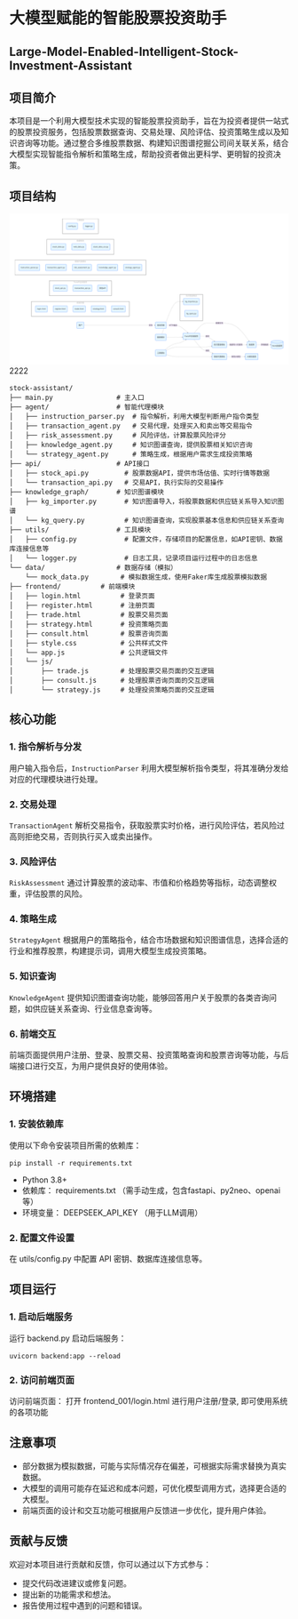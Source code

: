 # 大模型赋能的智能股票投资助手

## Large-Model-Enabled-Intelligent-Stock-Investment-Assistant

## 项目简介

本项目是一个利用大模型技术实现的智能股票投资助手，旨在为投资者提供一站式的股票投资服务，包括股票数据查询、交易处理、风险评估、投资策略生成以及知识咨询等功能。通过整合多维股票数据、构建知识图谱挖掘公司间关联关系，结合大模型实现智能指令解析和策略生成，帮助投资者做出更科学、更明智的投资决策。

## 项目结构
![聊天界面示例](exported_image.png "智能聊天助手界面")
2222
```
stock-assistant/
├── main.py                # 主入口
├── agent/                 # 智能代理模块
│   ├── instruction_parser.py  # 指令解析，利用大模型判断用户指令类型
│   ├── transaction_agent.py   # 交易代理，处理买入和卖出等交易指令
│   ├── risk_assessment.py     # 风险评估，计算股票风险评分
│   ├── knowledge_agent.py     # 知识图谱查询，提供股票相关知识咨询
│   └── strategy_agent.py      # 策略生成，根据用户需求生成投资策略
├── api/                   # API接口
│   ├── stock_api.py         # 股票数据API，提供市场估值、实时行情等数据
│   └── transaction_api.py   # 交易API，执行实际的交易操作
├── knowledge_graph/       # 知识图谱模块
│   ├── kg_importer.py       # 知识图谱导入，将股票数据和供应链关系导入知识图谱
│   └── kg_query.py          # 知识图谱查询，实现股票基本信息和供应链关系查询
├── utils/                 # 工具模块
│   ├── config.py            # 配置文件，存储项目的配置信息，如API密钥、数据库连接信息等
│   └── logger.py            # 日志工具，记录项目运行过程中的日志信息
└── data/                  # 数据存储（模拟）
    └── mock_data.py        # 模拟数据生成，使用Faker库生成股票模拟数据
├── frontend/          # 前端模块
│   ├── login.html          # 登录页面
│   ├── register.html       # 注册页面
│   ├── trade.html          # 股票交易页面
│   ├── strategy.html       # 投资策略页面
│   ├── consult.html        # 股票咨询页面
│   ├── style.css           # 公共样式文件
│   └── app.js              # 公共逻辑文件
│   └── js/
│       ├── trade.js        # 处理股票交易页面的交互逻辑
│       ├── consult.js      # 处理股票咨询页面的交互逻辑
│       └── strategy.js     # 处理投资策略页面的交互逻辑
```

## 核心功能

### 1. 指令解析与分发

用户输入指令后，`InstructionParser` 利用大模型解析指令类型，将其准确分发给对应的代理模块进行处理。

### 2. 交易处理

`TransactionAgent` 解析交易指令，获取股票实时价格，进行风险评估，若风险过高则拒绝交易，否则执行买入或卖出操作。

### 3. 风险评估

`RiskAssessment` 通过计算股票的波动率、市值和价格趋势等指标，动态调整权重，评估股票的风险。

### 4. 策略生成

`StrategyAgent` 根据用户的策略指令，结合市场数据和知识图谱信息，选择合适的行业和推荐股票，构建提示词，调用大模型生成投资策略。

### 5. 知识查询

`KnowledgeAgent` 提供知识图谱查询功能，能够回答用户关于股票的各类咨询问题，如供应链关系查询、行业信息查询等。

### 6. 前端交互

前端页面提供用户注册、登录、股票交易、投资策略查询和股票咨询等功能，与后端接口进行交互，为用户提供良好的使用体验。

## 环境搭建

### 1. 安装依赖库

使用以下命令安装项目所需的依赖库：

```
pip install -r requirements.txt
```

- Python 3.8+
- 依赖库： requirements.txt （需手动生成，包含fastapi、py2neo、openai等）
- 环境变量： DEEPSEEK_API_KEY （用于LLM调用）

### 2. 配置文件设置

在 utils/config.py 中配置 API 密钥、数据库连接信息等。

## 项目运行

### 1. 启动后端服务

运行 backend.py 启动后端服务：

```
uvicorn backend:app --reload
```

### 2. 访问前端页面

访问前端页面：
打开 frontend_001/login.html 进行用户注册/登录, 即可使用系统的各项功能

## 注意事项

- 部分数据为模拟数据，可能与实际情况存在偏差，可根据实际需求替换为真实数据。
- 大模型的调用可能存在延迟和成本问题，可优化模型调用方式，选择更合适的大模型。
- 前端页面的设计和交互功能可根据用户反馈进一步优化，提升用户体验。

## 贡献与反馈

欢迎对本项目进行贡献和反馈，你可以通过以下方式参与：

- 提交代码改进建议或修复问题。
- 提出新的功能需求和想法。
- 报告使用过程中遇到的问题和错误。
